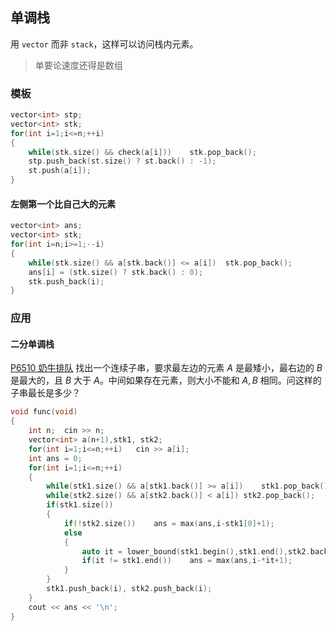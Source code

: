 ## 单调栈
用 `vector` 而非 `stack`，这样可以访问栈内元素。
> 单要论速度还得是数组
### 模板
```cpp
vector<int> stp;
vector<int> stk;
for(int i=1;i<=n;++i)
{
	while(stk.size() && check(a[i]))	stk.pop_back();
	stp.push_back(st.size() ? st.back() : -1);
	st.push(a[i]);
}
```
#### 左侧第一个比自己大的元素
```cpp
vector<int> ans;
vector<int> stk;
for(int i=n;i>=1;--i)
{
	while(stk.size() && a[stk.back()] <= a[i])	stk.pop_back();
	ans[i] = (stk.size() ? stk.back() : 0);
	stk.push_back(i);
}
```

### 应用
#### 二分单调栈
[P6510 奶牛排队](https://www.luogu.com.cn/problem/P6510)
找出一个连续子串，要求最左边的元素 $A$ 是最矮小，最右边的 $B$ 是最大的，且 $B$ 大于 $A$。中间如果存在元素，则大小不能和 $A,B$ 相同。问这样的子串最长是多少？

```cpp
void func(void)
{
	int n;	cin >> n;
	vector<int> a(n+1),stk1, stk2;
	for(int i=1;i<=n;++i)	cin >> a[i];
	int ans = 0;
	for(int i=1;i<=n;++i)
	{
		while(stk1.size() && a[stk1.back()] >= a[i])	stk1.pop_back();
		while(stk2.size() && a[stk2.back()] < a[i])	stk2.pop_back();
		if(stk1.size())
		{
			if(!stk2.size())	ans = max(ans,i-stk1[0]+1);
			else
			{
				auto it = lower_bound(stk1.begin(),stk1.end(),stk2.back());
				if(it != stk1.end())	ans = max(ans,i-*it+1);
			}
		}
		stk1.push_back(i), stk2.push_back(i);
	}
	cout << ans << '\n';
}
```